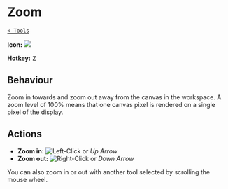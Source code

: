 # Zoom

[`< Tools`](./tools.md)

**Icon:** ![](https://raw.githubusercontent.com/stipple-effect/stipple-effect/master/res/icons/zoom.png)

**Hotkey:** <kbd>Z</kbd>

## Behaviour

Zoom in towards and zoom out away from the canvas in the workspace. A zoom level of 100% means that one canvas pixel is rendered on a single pixel of the display.

## Actions

* **Zoom in:** ![](./assets/ui/left-click.png "Left-Click") or *Up Arrow*
* **Zoom out:** ![](./assets/ui/right-click.png "Right-Click") or *Down Arrow*

You can also zoom in or out with another tool selected by scrolling the mouse wheel.
